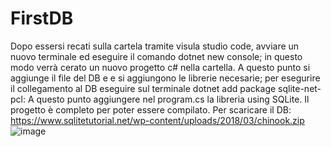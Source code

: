 # FirstDB
Dopo essersi recati sulla cartela tramite visula studio code, avviare un nuovo terminale ed eseguire il comando dotnet new console; in questo modo verrà cerato un nuovo progetto c# nella cartella. A questo punto si aggiunge il file del DB e e si aggiungono le librerie necesarie; per esegurire il collegamento al DB eseguire sul terminale dotnet add package sqlite-net-pcl: A questo punto aggiungere nel program.cs la libreria using SQLite. Il progetto è completo per poter essere compilato. 
Per scaricare il DB: https://www.sqlitetutorial.net/wp-content/uploads/2018/03/chinook.zip
![image](https://user-images.githubusercontent.com/116793299/235084070-3fdfd9e0-895c-4d65-bf77-d579fc234a50.png)

